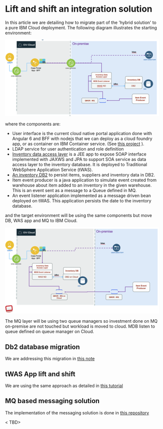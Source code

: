 # Lift and shift an integration solution
In this article we are detailing how to migrate part of the 'hybrid solution' to a pure IBM Cloud deployment. The following diagram illustrates the starting environment:

![](SaaS-start.png)

where the components are:
* User interface is the current cloud native portal application done with Angular 6 and BFF with nodejs that we can deploy as a cloud foundry app, or as container on IBM Container service. (See [this project](https://github.com/ibm-cloud-architecture/refarch-caseportal-app) ).
* LDAP service for user authentication and role definition
* [Inventory data access layer](https://github.com/ibm-cloud-architecture/refarch-integration-inventory-dal) is a JEE app to expose SOAP interface implemented with JAXWS and JPA to support SOA service as data access layer to the inventory database. It is deployed to Traditional WebSphere Application Service (tWAS).
* [An inventory DB2](https://github.com/ibm-cloud-architecture/refarch-integration-inventory-db2) to persist items, suppliers and inventory data in DB2.
* Item event producer is a java application to simulate event created from warehouse about item added to an inventory in the given warehouse. This is an event sent as a message to a Queue defined in MQ.
* An event listener application implemented as a message driven bean deployed on tWAS. This application persists the date to the inventory database.

and the target environment will be using the same components but move DB, WAS app and MQ to IBM Cloud.

![](SaaS-endState.png)

The MQ layer will be using two queue managers so investment done on MQ on-premise are not touched but workload is moved to cloud. MDB listen to queue defined on queue manager on Cloud.

## Db2 database migration
We are addressing this migration in [this note](https://github.com/ibm-cloud-architecture/refarch-integration-inventory-db2/blob/master/docs/db2-cloud.md)

## tWAS App lift and shift
We are using the same approach as detailed in [this tutorial](https://github.com/ibm-cloud-architecture/refarch-jee/tree/master/static/artifacts/WASaaS-tWAS-tutorial)

## MQ based messaging solution
The implementation of the messaging solution is done in [this repository](https://github.com/ibm-cloud-architecture/refarch-mq-messaging)

< TBD>
